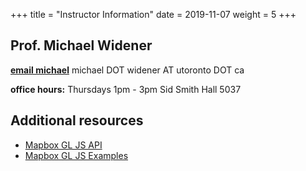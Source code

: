 +++
title = "Instructor Information"
date = 2019-11-07
weight = 5
+++

## Prof. Michael Widener
**[email michael](mailto:michael.widener@utoronto.ca?subject=[GGR472])**
michael DOT widener AT utoronto DOT ca

**office hours:**
Thursdays 1pm - 3pm
Sid Smith Hall 5037

## Additional resources
* [Mapbox GL JS API](https://docs.mapbox.com/mapbox-gl-js/api/)
* [Mapbox GL JS Examples](https://docs.mapbox.com/mapbox-gl-js/examples/)
